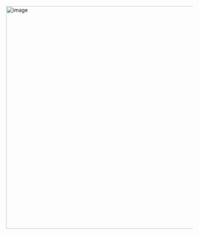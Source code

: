 <img width="600" alt="image" src="https://github.com/user-attachments/assets/1b832b43-f122-4adf-a808-d0b4581b6762">
